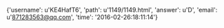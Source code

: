 {'username': u'KE4HafT6', 'path': u'1149/1149.html', 'answer': u'D', 'email': u'871283563@qq.com', 'time': '2016-02-26:18:11:14'}